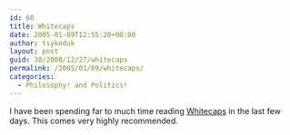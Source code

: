 ```yaml
---
id: 60
title: Whitecaps
date: 2005-01-09T12:55:20+00:00
author: tsykoduk
layout: post
guid: 30/2008/12/27/whitecaps
permalink: /2005/01/09/whitecaps/
categories:
  - Philosophy! and Politics!
---
```

I have been spending far to much time reading [Whitecaps](http://www.whitecaps.blogspot.com) in the last few days. This comes very highly recommended.